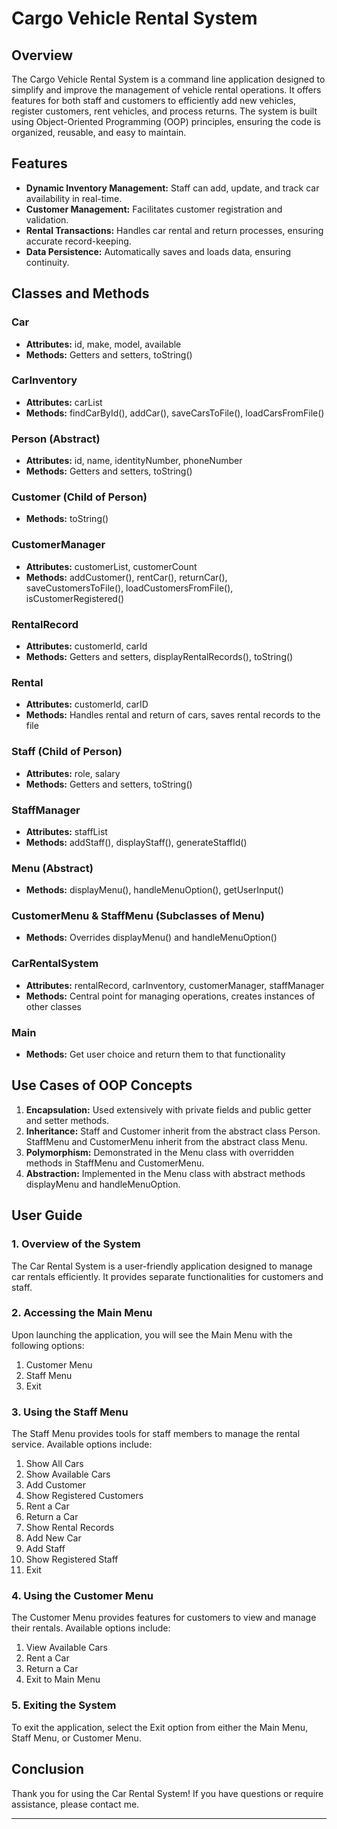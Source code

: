# Cargo Vehicle Rental System

## Overview

The Cargo Vehicle Rental System is a command line application designed to simplify and improve the management of vehicle rental operations. It offers features for both staff and customers to efficiently add new vehicles, register customers, rent vehicles, and process returns. The system is built using Object-Oriented Programming (OOP) principles, ensuring the code is organized, reusable, and easy to maintain.

## Features

- **Dynamic Inventory Management:** Staff can add, update, and track car availability in real-time.
- **Customer Management:** Facilitates customer registration and validation.
- **Rental Transactions:** Handles car rental and return processes, ensuring accurate record-keeping.
- **Data Persistence:** Automatically saves and loads data, ensuring continuity.

## Classes and Methods

### Car
- **Attributes:** id, make, model, available
- **Methods:** Getters and setters, toString()

### CarInventory
- **Attributes:** carList
- **Methods:** findCarById(), addCar(), saveCarsToFile(), loadCarsFromFile()

### Person (Abstract)
- **Attributes:** id, name, identityNumber, phoneNumber
- **Methods:** Getters and setters, toString()

### Customer (Child of Person)
- **Methods:** toString()

### CustomerManager
- **Attributes:** customerList, customerCount
- **Methods:** addCustomer(), rentCar(), returnCar(), saveCustomersToFile(), loadCustomersFromFile(), isCustomerRegistered()

### RentalRecord
- **Attributes:** customerId, carId
- **Methods:** Getters and setters, displayRentalRecords(), toString()

### Rental
- **Attributes:** customerId, carID
- **Methods:** Handles rental and return of cars, saves rental records to the file

### Staff (Child of Person)
- **Attributes:** role, salary
- **Methods:** Getters and setters, toString()

### StaffManager
- **Attributes:** staffList
- **Methods:** addStaff(), displayStaff(), generateStaffId()

### Menu (Abstract)
- **Methods:** displayMenu(), handleMenuOption(), getUserInput()

### CustomerMenu & StaffMenu (Subclasses of Menu)
- **Methods:** Overrides displayMenu() and handleMenuOption()

### CarRentalSystem
- **Attributes:** rentalRecord, carInventory, customerManager, staffManager
- **Methods:** Central point for managing operations, creates instances of other classes

### Main
- **Methods:** Get user choice and return them to that functionality

## Use Cases of OOP Concepts

1. **Encapsulation:** Used extensively with private fields and public getter and setter methods.
2. **Inheritance:** Staff and Customer inherit from the abstract class Person. StaffMenu and CustomerMenu inherit from the abstract class Menu.
3. **Polymorphism:** Demonstrated in the Menu class with overridden methods in StaffMenu and CustomerMenu.
4. **Abstraction:** Implemented in the Menu class with abstract methods displayMenu and handleMenuOption.

## User Guide

### 1. Overview of the System
The Car Rental System is a user-friendly application designed to manage car rentals efficiently. It provides separate functionalities for customers and staff.

### 2. Accessing the Main Menu
Upon launching the application, you will see the Main Menu with the following options:
1. Customer Menu
2. Staff Menu
3. Exit

### 3. Using the Staff Menu
The Staff Menu provides tools for staff members to manage the rental service. Available options include:
1. Show All Cars
2. Show Available Cars
3. Add Customer
4. Show Registered Customers
5. Rent a Car
6. Return a Car
7. Show Rental Records
8. Add New Car
9. Add Staff
10. Show Registered Staff
11. Exit

### 4. Using the Customer Menu
The Customer Menu provides features for customers to view and manage their rentals. Available options include:
1. View Available Cars
2. Rent a Car
3. Return a Car
4. Exit to Main Menu

### 5. Exiting the System
To exit the application, select the Exit option from either the Main Menu, Staff Menu, or Customer Menu.

## Conclusion

Thank you for using the Car Rental System! If you have questions or require assistance, please contact me.

---
